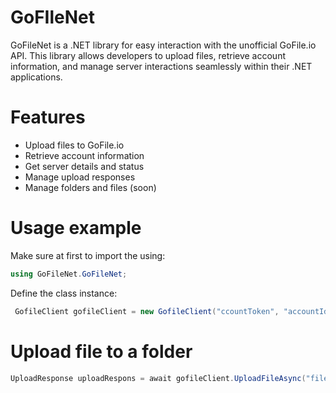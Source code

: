 # GoFIleNet
GoFileNet is a .NET library for easy interaction with the unofficial GoFile.io API. This library allows developers to upload files, retrieve account information, and manage server interactions seamlessly within their .NET applications.

# Features
- Upload files to GoFile.io
- Retrieve account information
- Get server details and status
- Manage upload responses
- Manage folders and files (soon)

# Usage example
Make sure at first to import the using:
```cs
using GoFileNet.GoFileNet;
```
Define the class instance:
```cs
 GofileClient gofileClient = new GofileClient("ccountToken", "accountId");
```
# Upload file to a folder
```cs
UploadResponse uploadRespons = await gofileClient.UploadFileAsync("filePath", "folderid");
```
